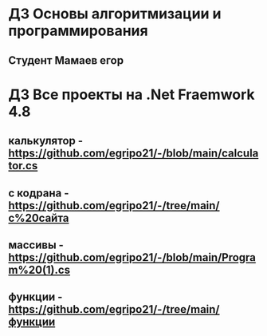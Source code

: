 # ДЗ Основы алгоритмизации и программирования
## Студент Мамаев егор

# ДЗ Все проекты на .Net Fraemwork 4.8

## калькулятор - <https://github.com/egripo21/-/blob/main/calculator.cs>
## с кодрана - <https://github.com/egripo21/-/tree/main/с%20сайта>
## массивы - <https://github.com/egripo21/-/blob/main/Program%20(1).cs> 
## функции - <https://github.com/egripo21/-/tree/main/функции>
